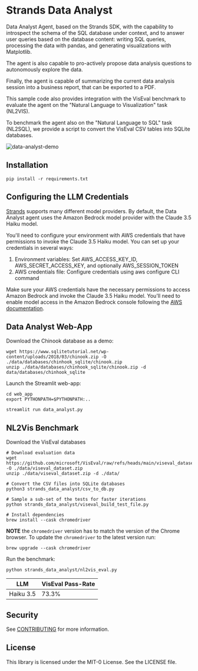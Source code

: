 # Strands Data Analyst
Data Analyst Agent, based on the Strands SDK, with the capability to introspect the schema of the SQL database under context, and to answer user queries based on the database content: writing SQL queries, processing the data with pandas, and generating visualizations with Matplotlib.

The agent is also capable to pro-actively propose data analysis questions to autonomously explore the data.

Finally, the agent is capable of summarizing the current data analysis session into a business report, that can be exported to a PDF.

This sample code also provides integration with the VisEval benchmark to evaluate the agent on the "Natural Language to Visualization" task (NL2VIS).

To benchmark the agent also on the "Natural Language to SQL" task (NL2SQL), we provide a script to convert the VisEval CSV tables into SQLite databases.

![data-analyst-demo](https://github.com/user-attachments/assets/302e7d71-579e-402b-a9ed-075dee2b9417)

## Installation
```
pip install -r requirements.txt
```

## Configuring the LLM Credentials
[Strands](https://strandsagents.com/latest/) supports many different model providers. By default, the Data Analyst agent uses the Amazon Bedrock model provider with the Claude 3.5 Haiku model.

You'll need to configure your environment with AWS credentials that have permissions to invoke the Claude 3.5 Haiku model. You can set up your credentials in several ways:
  1. Environment variables: Set AWS_ACCESS_KEY_ID, AWS_SECRET_ACCESS_KEY, and optionally AWS_SESSION_TOKEN
  2. AWS credentials file: Configure credentials using aws configure CLI command

Make sure your AWS credentials have the necessary permissions to access Amazon Bedrock and invoke the Claude 3.5 Haiku model. You'll need to enable model access in the Amazon Bedrock console following the [AWS documentation](https://docs.aws.amazon.com/bedrock/latest/userguide/model-access-modify.html).

## Data Analyst Web-App

Download the Chinook database as a demo:
```
wget https://www.sqlitetutorial.net/wp-content/uploads/2018/03/chinook.zip -O ./data/databases/chinhook_sqlite/chinook.zip
unzip ./data/databases/chinhook_sqlite/chinook.zip -d data/databases/chinhook_sqlite
```

Launch the Streamlit web-app:
```
cd web_app
export PYTHONPATH=$PYTHONPATH:..

streamlit run data_analyst.py
```

## NL2Vis Benchmark

Download the VisEval databases
```
# Download evaluation data
wget https://github.com/microsoft/VisEval/raw/refs/heads/main/viseval_dataset.zip -O ./data/viseval_dataset.zip
unzip ./data/viseval_dataset.zip -d ./data/

# Convert the CSV files into SQLite databases
python3 strands_data_analyst/csv_to_db.py

# Sample a sub-set of the tests for faster iterations
python strands_data_analyst/viseval_build_test_file.py

# Install dependencies
brew install --cask chromedriver
```

**NOTE** the `chromedriver` version has to match the version of the Chrome browser. To update the `chromedriver` to the latest version run:
```
brew upgrade --cask chromedriver
```

Run the benchmark:
```
python strands_data_analyst/nl2vis_eval.py
```

| LLM       | VisEval Pass-Rate |
|-----------|-------------------|
| Haiku 3.5 | 73.3%             |

## Security

See [CONTRIBUTING](CONTRIBUTING.md#security-issue-notifications) for more information.

## License

This library is licensed under the MIT-0 License. See the LICENSE file.

